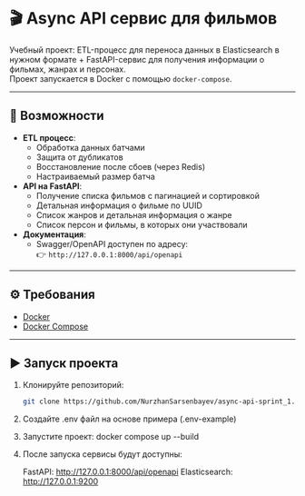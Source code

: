 # 🎬 Async API сервис для фильмов

Учебный проект: ETL-процесс для переноса данных в Elasticsearch в нужном формате + FastAPI-сервис для получения информации о фильмах, жанрах и персонах.  
Проект запускается в Docker с помощью `docker-compose`.

---

## 🚀 Возможности

- **ETL процесс**:
  - Обработка данных батчами
  - Защита от дубликатов
  - Восстановление после сбоев (через Redis)
  - Настраиваемый размер батча
- **API на FastAPI**:
  - Получение списка фильмов с пагинацией и сортировкой
  - Детальная информация о фильме по UUID
  - Список жанров и детальная информация о жанре
  - Список персон и фильмы, в которых они участвовали
- **Документация**:
  - Swagger/OpenAPI доступен по адресу:  
    👉 `http://127.0.0.1:8000/api/openapi`

---

## ⚙️ Требования

- [Docker](https://docs.docker.com/get-docker/)  
- [Docker Compose](https://docs.docker.com/compose/install/)  

---

## ▶️ Запуск проекта

1. Клонируйте репозиторий:
   ```bash
   git clone https://github.com/NurzhanSarsenbayev/async-api-sprint_1.git
   
2. Создайте .env файл на основе примера (.env-example)

3. Запустите проект:
    docker compose up --build

4. После запуска сервисы будут доступны:

    FastAPI: http://127.0.0.1:8000/api/openapi
    Elasticsearch: http://127.0.0.1:9200
    
